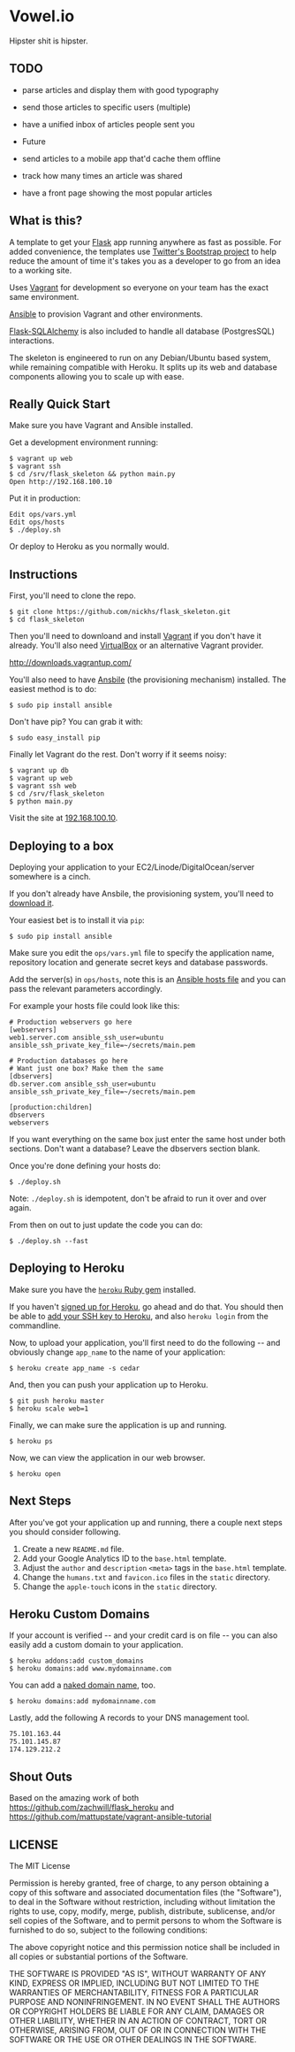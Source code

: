 Vowel.io
===============

Hipster shit is hipster.

TODO
------

- parse articles and display them with good typography
- send those articles to specific users (multiple)
- have a unified inbox of articles people sent you

- Future
- send articles to a mobile app that'd cache them offline
- track how many times an article was shared
- have a front page showing the most popular articles

What is this?
-------------

A template to get your [Flask](http://flask.pocoo.org/) app running anywhere as fast as possible.
For added convenience, the templates use [Twitter's Bootstrap
project](http://twitter.github.com/bootstrap/) to help reduce the amount
of time it's takes you as a developer to go from an idea to a working
site.

Uses [Vagrant](http://www.vagrantup.com/) for development
so everyone on your team has the exact same environment.

[Ansible](http://www.ansibleworks.com/docs/) to provision
Vagrant and other environments.

[Flask-SQLAlchemy](http://pythonhosted.org/Flask-SQLAlchemy/)
is also included to handle all database (PostgresSQL) interactions.

The skeleton is engineered to run on any Debian/Ubuntu based system,
while remaining compatible with Heroku. It splits up its web and database
components allowing you to scale up with ease.

Really Quick Start
-------------------

Make sure you have Vagrant and Ansible installed.

Get a development environment running:

	$ vagrant up web
	$ vagrant ssh
	$ cd /srv/flask_skeleton && python main.py
	Open http://192.168.100.10

Put it in production:

	Edit ops/vars.yml
	Edit ops/hosts
	$ ./deploy.sh

Or deploy to Heroku as you normally would.


Instructions
------------

First, you'll need to clone the repo.

    $ git clone https://github.com/nickhs/flask_skeleton.git
    $ cd flask_skeleton

Then you'll need to downloand and install [Vagrant](http://www.vagrantup.com/)
if you don't have it already. You'll also need [VirtualBox](https://www.virtualbox.org/wiki/Downloads)
or an alternative Vagrant provider.

   http://downloads.vagrantup.com/

You'll also need to have [Ansbile](http://www.ansibleworks.com/docs/gettingstarted.html)
(the provisioning mechanism) installed. The easiest method is to do:

	$ sudo pip install ansible

Don't have pip? You can grab it with:

	$ sudo easy_install pip

Finally let Vagrant do the rest. Don't worry if it seems noisy:

	$ vagrant up db
	$ vagrant up web
	$ vagrant ssh web
	$ cd /srv/flask_skeleton
	$ python main.py

Visit the site at [192.168.100.10](http://192.168.100.10).

Deploying to a box
-------------------

Deploying your application to your
EC2/Linode/DigitalOcean/server somewhere is a cinch.

If you don't already have Ansbile, the provisioning system,
you'll need to [download it](http://www.ansibleworks.com/docs/gettingstarted.html#getting-ansible).

Your easiest bet is to install it via `pip`:

	$ sudo pip install ansible

Make sure you edit the `ops/vars.yml` file to specify the application name,
repository location and generate secret keys and database passwords.

Add the server(s) in `ops/hosts`, note this is an
[Ansible hosts file](http://www.ansibleworks.com/docs/patterns.html/#list-of-reserved-inventory-parameters)
and you can pass the relevant parameters accordingly.

For example your hosts file could look like this:

	# Production webservers go here
	[webservers]
	web1.server.com ansible_ssh_user=ubuntu ansible_ssh_private_key_file=~/secrets/main.pem

	# Production databases go here
	# Want just one box? Make them the same
	[dbservers]
	db.server.com ansible_ssh_user=ubuntu ansible_ssh_private_key_file=~/secrets/main.pem

	[production:children]
	dbservers
	webservers

If you want everything on the same box just enter the same host under both sections. Don't want a database? Leave the dbservers
section blank.

Once you're done defining your hosts do:

    $ ./deploy.sh

Note: `./deploy.sh` is idempotent, don't be afraid to run it over and over again.

From then on out to just update the code you can do:

    $ ./deploy.sh --fast

Deploying to Heroku
-------------------

Make sure you have the [`heroku`
Ruby gem](http://devcenter.heroku.com/articles/using-the-cli) installed.

If you haven't [signed up for Heroku](https://api.heroku.com/signup), go
ahead and do that. You should then be able to [add your SSH key to
Heroku](http://devcenter.heroku.com/articles/quickstart), and also
`heroku login` from the commandline.

Now, to upload your application, you'll first need to do the
following -- and obviously change `app_name` to the name of your
application:

    $ heroku create app_name -s cedar

And, then you can push your application up to Heroku.

    $ git push heroku master
    $ heroku scale web=1

Finally, we can make sure the application is up and running.

    $ heroku ps

Now, we can view the application in our web browser.

    $ heroku open


Next Steps
----------

After you've got your application up and running, there a couple next
steps you should consider following.

1. Create a new `README.md` file.
2. Add your Google Analytics ID to the `base.html` template.
3. Adjust the `author` and `description` `<meta>` tags in the
   `base.html` template.
4. Change the `humans.txt` and `favicon.ico` files in the `static`
   directory.
5. Change the `apple-touch` icons in the `static` directory.


Heroku Custom Domains
--------------

If your account is verified -- and your credit card is on file -- you
can also easily add a custom domain to your application.

    $ heroku addons:add custom_domains
    $ heroku domains:add www.mydomainname.com

You can add a [naked domain
name](http://devcenter.heroku.com/articles/custom-domains), too.

    $ heroku domains:add mydomainname.com

Lastly, add the following A records to your DNS management tool.

    75.101.163.44
    75.101.145.87
    174.129.212.2

Shout Outs
-----------

Based on the amazing work of both https://github.com/zachwill/flask_heroku
and https://github.com/mattupstate/vagrant-ansible-tutorial

LICENSE
---------

The MIT License

Permission is hereby granted, free of charge, to any person obtaining a copy
of this software and associated documentation files (the "Software"), to deal
in the Software without restriction, including without limitation the rights
to use, copy, modify, merge, publish, distribute, sublicense, and/or sell
copies of the Software, and to permit persons to whom the Software is
furnished to do so, subject to the following conditions:

The above copyright notice and this permission notice shall be included in
all copies or substantial portions of the Software.

THE SOFTWARE IS PROVIDED "AS IS", WITHOUT WARRANTY OF ANY KIND, EXPRESS OR
IMPLIED, INCLUDING BUT NOT LIMITED TO THE WARRANTIES OF MERCHANTABILITY,
FITNESS FOR A PARTICULAR PURPOSE AND NONINFRINGEMENT. IN NO EVENT SHALL THE
AUTHORS OR COPYRIGHT HOLDERS BE LIABLE FOR ANY CLAIM, DAMAGES OR OTHER
LIABILITY, WHETHER IN AN ACTION OF CONTRACT, TORT OR OTHERWISE, ARISING FROM,
OUT OF OR IN CONNECTION WITH THE SOFTWARE OR THE USE OR OTHER DEALINGS IN
THE SOFTWARE.
